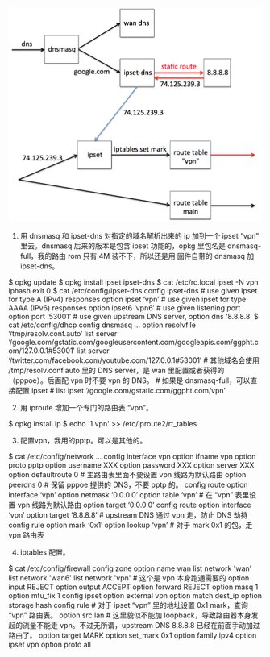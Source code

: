 ![](desc.png)

1. 用 dnsmasq 和 ipset-dns 对指定的域名解析出来的 ip 加到一个 ipset “vpn” 里去。dnsmasq 后来的版本是包含 ipset 功能的，opkg 里包名是 dnsmasq-full，我的路由 rom 只有 4M 装不下，所以还是用 固件自带的 dnsmasq 加 ipset-dns。

$ opkg update
$ opkg install ipset ipset-dns
$ cat /etc/rc.local
ipset -N vpn iphash
exit 0
$ cat /etc/config/ipset-dns
config ipset-dns
\# use given ipset for type A (IPv4) responses
option ipset ‘vpn’
\# use given ipset for type AAAA (IPv6) responses
option ipset6 ‘vpn6′
\# use given listening port
option port ‘53001’
\# use given upstream DNS server,
option dns ‘8.8.8.8’
$ cat /etc/config/dhcp
config dnsmasq
…
option resolvfile ‘/tmp/resolv.conf.auto’
list server ‘/google.com/gstatic.com/googleusercontent.com/googleapis.com/ggpht.com/127.0.0.1#53001′
list server ‘/twitter.com/facebook.com/youtube.com/127.0.0.1#53001′
\# 其他域名会使用 /tmp/resolv.conf.auto 里的 DNS server，是 wan 里配置或者获得的（pppoe）。后面配 vpn 时不要 vpn 的 DNS。
\# 如果是 dnsmasq-full，可以直接配置 ipset
\# list ipset ‘/google.com/gstatic.com/ggpht.com/vpn’
 
2. 用 iproute 增加一个专门的路由表 “vpn”。

$ opkg install ip
$ echo '1 vpn' >> /etc/iproute2/rt_tables
 
3. 配置vpn，我用的pptp。可以是其他的。

$ cat /etc/config/network
...
config interface vpn
option ifname vpn
option proto pptp
option username XXX
option password XXX
option server XXX
option defaultroute 0 # 主路由表里面不要设置 vpn 线路为默认路由
option peerdns 0 # 保留 pppoe 提供的 DNS，不要 pptp 的。
config route
option interface ‘vpn’
option netmask ‘0.0.0.0’
option table ‘vpn’ # 在 “vpn” 表里设置 vpn 线路为默认路由
option target ‘0.0.0.0’
config route
option interface ‘vpn’
option target ‘8.8.8.8’ # upstream DNS 通过 vpn 走，防止 DNS 劫持
config rule
option mark ‘0x1′
option lookup ‘vpn’ # 对于 mark 0x1 的包，走 vpn 路由表
 
4. iptables 配置。

$ cat /etc/config/firewall
config zone
option name wan
list network 'wan'
list network 'wan6'
list network 'vpn' # 这个是 vpn 本身跑通需要的
option input REJECT
option output ACCEPT
option forward REJECT
option masq 1
option mtu_fix 1
config ipset
option external vpn
option match dest_ip
option storage hash
config rule # 对于 ipset “vpn” 里的地址设置 0x1 mark，查询 “vpn” 路由表。
option src lan # 这里貌似不能加 loopback，导致路由器本身发起的流量不能走 vpn。不过无所谓，upstream DNS 8.8.8.8 已经在前面手动加过路由了。
option target MARK
option set_mark 0x1
option family ipv4
option ipset vpn
option proto all

